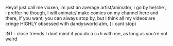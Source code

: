 Heya! just call me vixxen, im just an average artist/animator,  i go by he/she , i preffer he though, I will animate/ make comics on my channel here and there, if you want, you can always stop by, but i think all my videos are cringe 
HIGHLY obsessed with dandysworld atm, ( i cant stop)


INT :
close friends 
I dont mind if  you do a c+h with me, as long as you're not weird


